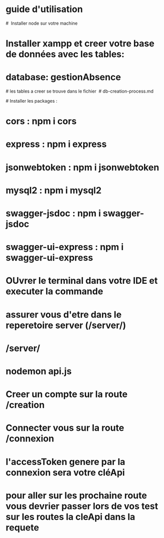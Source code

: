 # guide d'utilisation

#  Installer node sur votre machine

#  Installer xampp et creer votre base de données avec les tables:

   # database: gestionAbsence

 # les tables a creer se trouve dans le fichier  # db-creation-process.md

# Installer les packages :

# cors : npm i cors

 # express : npm i express

 # jsonwebtoken : npm i jsonwebtoken

 # mysql2 : npm i mysql2

 # swagger-jsdoc : npm i swagger-jsdoc

# swagger-ui-express : npm i swagger-ui-express

# OUvrer le terminal dans votre IDE et executer la commande 

 # assurer vous d'etre dans le reperetoire server  (/server/)

 # /server/

 # nodemon api.js

  # Creer un compte sur la route /creation

  # Connecter vous sur la route /connexion

  # l'accessToken genere par la connexion sera votre cléApi 

  # pour aller sur les prochaine route vous devrier passer lors de vos test sur les routes la cleApi dans la requete 
